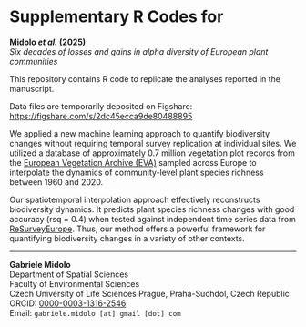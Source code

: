 # Supplementary R Codes for  
**Midolo *et al.* (2025)**  
*Six decades of losses and gains in alpha diversity of European plant communities*

This repository contains R code to replicate the analyses reported in the manuscript.

Data files are temporarily deposited on Figshare: https://figshare.com/s/2dc45ecca9de80488895

We applied a new machine learning approach to quantify biodiversity changes without requiring temporal survey replication at individual sites. We utilized a database of approximately 0.7 million vegetation plot records from the [European Vegetation Archive (EVA)](https://euroveg.org/eva-database/) sampled across Europe to interpolate the dynamics of community-level plant species richness between 1960 and 2020.

Our spatiotemporal interpolation approach effectively reconstructs biodiversity dynamics. It predicts plant species richness changes with good accuracy (rsq = 0.4) when tested against independent time series data from [ReSurveyEurope](https://euroveg.org/resurvey/). Thus, our method offers a powerful framework for quantifying biodiversity changes in a variety of other contexts.

---

**Gabriele Midolo**  
Department of Spatial Sciences  
Faculty of Environmental Sciences  
Czech University of Life Sciences Prague, Praha-Suchdol, Czech Republic  
ORCID: [0000-0003-1316-2546](https://orcid.org/0000-0003-1316-2546)  
Email: `gabriele.midolo [at] gmail [dot] com`
